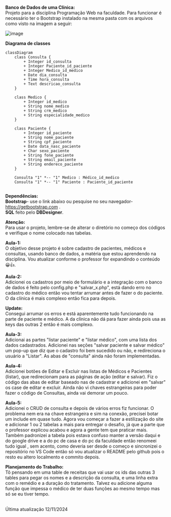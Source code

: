 <b>Banco de Dados de uma Clínica:</b></br>
Projeto para a disciplina Programação Web na faculdade.
Para funcionar é necessário ter o Bootstrap instalado na mesma pasta com os arquivos como visto na imagem a seguir:


![image](https://github.com/user-attachments/assets/ac686e77-376c-4b21-9bce-5f3cb6f6cbb5)


<b>Diagrama de classes</b>
```mermaid
classDiagram
    class Consulta {
        + Integer id_consulta
        + Integer Paciente_id_paciente
        + Integer Medico_id_medico
        + Date dia_consulta
        + Time hora_consulta
        + Text descricao_consulta
    }

    class Medico {
        + Integer id_medico
        + String nome_medico
        + String crm_medico
        + String especialidade_medico
    }

    class Paciente {
        + Integer id_paciente
        + String nome_paciente
        + String cpf_paciente
        + Date data_nasc_paciente
        + Char sexo_paciente
        + String fone_paciente
        + String email_paciente
        + String endereco_paciente
    }

    Consulta "1" *-- "1" Medico : Médico_id_medico
    Consulta "1" *-- "1" Paciente : Paciente_id_paciente


```
<b>Dependências:</b></br>
<b>Bootstrap</b>- use o link abaixo ou pesquise no seu navegador-
https://getbootstrap.com .</br>
<b>SQL</b> feito pelo <b>DBDesigner</b>.

<b>Atenção:</b></br>
Para usar o projeto, lembre-se de alterar o diretório no começo dos códigos e verifique o nome colocado nas tabelas.

<b>Aula-1:</b></br>
O objetivo desse projeto é sobre cadastro de pacientes, médicos e consultas, usando banco de dados, a matéria que estou aprendendo na disciplina. Vou atualizar conforme o professor for expandindo o conteúdo 😀👍.

<b>Aula-2:</b></br>
Adicionei os cadastros por meio de formulário e a integração com o banco de dados é feito pelo config.php e "salvar_x.php", está dando erro no cadastro do médico então vou tentar arrumar antes de fazer o do paciente. O da clínica é mais complexo então fica para depois.

<b>Update:</b></br>
Consegui arrumar os erros e está aparentemente tudo funcionando na parte de paciente e médico. A da clínica não dá para fazer ainda pois usa as keys das outras 2 então é mais complexo.

<b>Aula-3:</b></br>
Adicionai as partes "listar paciente" e "listar médico", com uma lista dos dados cadastrados. Adicionei nas seções "salvar paciente e salvar médico" um pop-up que diz que o cadastro foi bem sucedido ou não, e redireciona o usuário a "Listar". As abas de "consulta" ainda não foram implementadas.

<b>Aula-4:</b></br>
Adicionei botões de Editar e Excluir nas listas de Médicos e Pacientes (listar), que redirecionam para as páginas de ação (editar e salvar). Fiz o código das abas de editar baseado nas de cadastrar e adicionei em "salvar" os case de editar e excluir. Ainda não vi chaves estrangeiras para poder fazer o código de Consultas, ainda vai demorar um pouco.

<b>Aula-5:</b></br>
Adicionei o CRUD de consulta e depois de vários erros fiz funcionar. O problema nem era na chave estrangeira e sim na conexão, precisei botar um include em quase tudo. Agora vou começar a fazer a estilização do site e adicionar 1 ou 2 tabelas a mais para entregar o desafio, já que a parte que o professor explicou acabou e agora a gente tem que praticar mais. Também padronizei a tabela pois estava confuso manter a versão daqui e do google drive e a do pc de casa e do pc da faculdade então renomeei tudo igual , sem acento, como deveria ser desde o começo e sincronizei o repositório no VS Code então só vou atualizar o README pelo github pois o resto eu altero localmento e commito depois.

<b>Planejamento do Trabalho:</b></br>Tô pensando em uma table de receitas que vai usar os ids das outras 3 tables para pegar os nomes e a descrição da consulta, e uma linha extra com o remédio e a duração do tratamento. Talvez eu adicione alguma função que impessa o médico de ter duas funções ao mesmo tempo mas só se eu tiver tempo.

</br>Última atualização 12/11/2024
